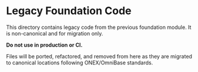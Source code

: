 # Legacy Foundation Code

This directory contains legacy code from the previous foundation module. It is non-canonical and for migration only.

**Do not use in production or CI.**

Files will be ported, refactored, and removed from here as they are migrated to canonical locations following ONEX/OmniBase standards. 